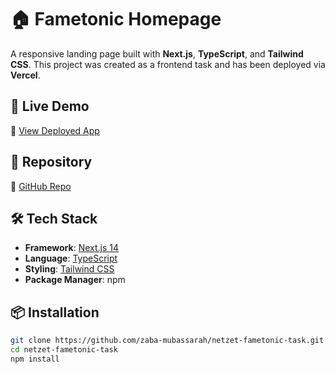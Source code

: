 # 🏠 **Fametonic Homepage**

A responsive landing page built with **Next.js**, **TypeScript**, and **Tailwind CSS**. This project was created as a frontend task and has been deployed via **Vercel**.

## 🚀 **Live Demo**
🔗 [View Deployed App](https://netzet-fametonic-task.vercel.app/)

## 📂 **Repository**
🔗 [GitHub Repo](https://github.com/zaba-mubassarah/netzet-fametonic-task)

## 🛠️ **Tech Stack**
- **Framework**: [Next.js 14](https://nextjs.org/)
- **Language**: [TypeScript](https://www.typescriptlang.org/)
- **Styling**: [Tailwind CSS](https://tailwindcss.com/)
- **Package Manager**: npm

## 📦 **Installation**

```bash
git clone https://github.com/zaba-mubassarah/netzet-fametonic-task.git
cd netzet-fametonic-task
npm install
